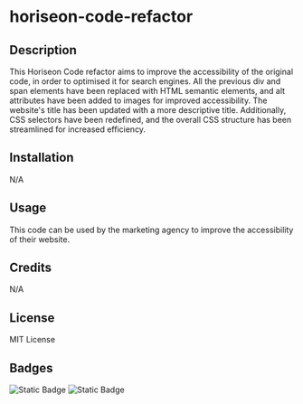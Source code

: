 # horiseon-code-refactor

## Description

This Horiseon Code refactor aims to improve the accessibility of the original code, in order to optimised it for search engines.
All the previous div and span elements have been replaced with HTML semantic elements, and alt attributes have been added to images for improved accessibility. The website's title has been updated with a more descriptive title. Additionally, CSS selectors have been redefined, and the overall CSS structure has been streamlined for increased efficiency.


## Installation

N/A


## Usage

This code can be used by the marketing agency to improve the accessibility of their website.

## Credits

N/A

## License

MIT License

## Badges

![Static Badge](https://img.shields.io/badge/60%25-blue?label=HTML&labelColor=green&color=blue) ![Static Badge](https://img.shields.io/badge/40%25-blue?label=CSS&labelColor=yellow&color=blue)
